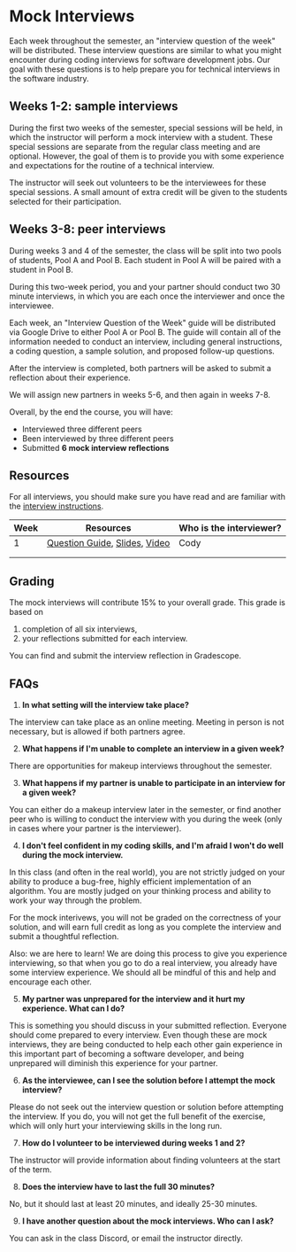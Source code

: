 # Mock Interviews

Each week throughout the semester, an "interview question of the week" will be distributed. These interview questions are similar to what you might encounter during coding interviews for software development jobs. Our goal with these questions is to help prepare you for technical interviews in the software industry.

## Weeks 1-2: sample interviews

During the first two weeks of the semester, special sessions will be held, in which the instructor will perform a mock interview with a student. These special sessions are separate from the regular class meeting and are optional. However, the goal of them is to provide you with some experience and expectations for the routine of a technical interview.

The instructor will seek out volunteers to be the interviewees for these special sessions. A small amount of extra credit will be given to the students selected for their participation.

## Weeks 3-8: peer interviews

During weeks 3 and 4 of the semester, the class will be split into two pools of students, Pool A and Pool B. Each student in Pool A will be paired with a student in Pool B.

During this two-week period, you and your partner should conduct two 30 minute interviews, in which you are each once the interviewer and once the interviewee.

Each week, an "Interview Question of the Week" guide will be distributed via Google Drive to either Pool A or Pool B. The guide will contain all of the information needed to conduct an interview, including general instructions, a coding question, a sample solution, and proposed follow-up questions.

After the interview is completed, both partners will be asked to submit a reflection about their experience.

We will assign new partners in weeks 5-6, and then again in weeks 7-8.

Overall, by the end the course, you will have:

* Interviewed three different peers
* Been interviewed by three different peers
* Submitted **6 mock interview reflections**

## Resources

For all interviews, you should make sure you have read and are familiar with the [interview instructions](https://docs.google.com/document/d/1WVr0HgCoI_0uhFR9U0MkY7lXQxfRQptx5fHWK-wWSLU/edit#).

| Week | Resources | Who is the interviewer? |
|------|-------|---------------------|
| 1    | [Question Guide](https://docs.google.com/document/d/1FS0sv9PS5qgdhafGiKkPt--EQvF7cqizsrP-U4dZ_cU/edit#heading=h.qtdjgpa35a90), [Slides](https://docs.google.com/presentation/d/1txDafhug4dLMV4MIVtm3YqLu6AG-n1DimshuanHlOiA/edit?usp=sharing), [Video](https://youtu.be/64VHcZFv-40) | Cody                |
|      |       |                     |
|      |       |                     |

## Grading

The mock interviews will contribute 15% to your overall grade. This grade is based on 

1) completion of all six interviews, 
2) your reflections submitted for each interview.

You can find and submit the interview reflection in Gradescope.

## FAQs

1. **In what setting will the interview take place?**

The interview can take place as an online meeting. Meeting in person is not necessary, but is allowed if both partners agree.

2. **What happens if I'm unable to complete an interview in a given week?**

There are opportunities for makeup interviews throughout the semester.

3. **What happens if my partner is unable to participate in an interview for a given week?**

You can either do a makeup interview later in the semester, or find another peer who is willing to conduct the interview with you during the week (only in cases where your partner is the interviewer).

4. **I don't feel confident in my coding skills, and I'm afraid I won't do well during the mock interview.**

In this class (and often in the real world), you are not strictly judged on your ability to produce a bug-free, highly efficient implementation of an algorithm. You are mostly judged on your thinking process and ability to work your way through the problem. 

For the mock interivews, you will not be graded on the correctness of your solution, and will earn full credit as long as you complete the interview and submit a thoughtful reflection.

Also: we are here to learn! We are doing this process to give you experience interviewing, so that when you go to do a real interview, you already have some interview experience. We should all be mindful of this and help and encourage each other.

5. **My partner was unprepared for the interview and it hurt my experience. What can I do?**

This is something you should discuss in your submitted reflection. Everyone should come prepared to every interview. Even though these are mock interviews, they are being conducted to help each other gain experience in this important part of becoming a software developer, and being unprepared will diminish this experience for your partner.

6. **As the interviewee, can I see the solution before I attempt the mock interview?**

Please do not seek out the interview question or solution before attempting the interview. If you do, you will not get the full benefit of the exercise, which will only hurt your interviewing skills in the long run.

7. **How do I volunteer to be interviewed during weeks 1 and 2?**

The instructor will provide information about finding volunteers at the start of the term.

8. **Does the interview have to last the full 30 minutes?**

No, but it should last at least 20 minutes, and ideally 25-30 minutes.

9. **I have another question about the mock interviews. Who can I ask?**

You can ask in the class Discord, or email the instructor directly.
